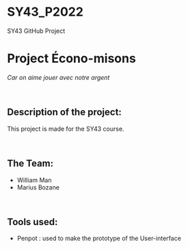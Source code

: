 # SY43_P2022
SY43 GitHub Project

# Project **Écono-misons**
*Car on aime jouer avec notre argent*

<br>

## Description of the project:

This project is made for the SY43 course.

<br>

## The Team:
- William Man
- Marius Bozane

<br>

## Tools used:
- Penpot : used to make the prototype of the User-interface
